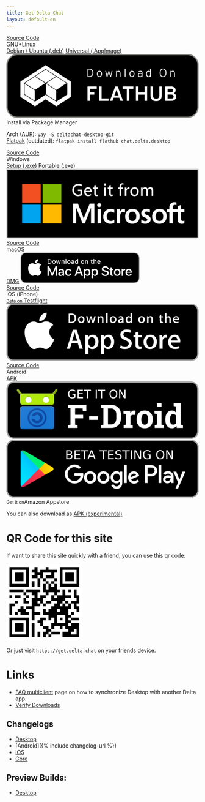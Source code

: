 ```yaml
---
title: Get Delta Chat
layout: default-en
---
```




<!-- GENERATED FILE -- DO NOT EDIT -->



<div class="download-content">
    <div id="recommendation-section" hidden>
        <h1>Recommended for you:</h1>
        <div id="recommend"></div>
        <h1>Other platforms:</h1>
    </div>
    <div id="boxes">
        <div class="box" id="linux">
            <a href="https://github.com/deltachat/deltachat-desktop" class="source-link">Source Code</a>
            <div class="title">GNU+Linux</div>
            <div class="buttons">
                <a href="https://download.delta.chat/desktop/DeltaChat.stable.amd64.deb" class="big-button">Debian / Ubuntu (.deb)</a>
                <a href="https://download.delta.chat/desktop/DeltaChat.stable.AppImage" class="big-button">Universal (.AppImage)</a>
                <a href="https://flathub.org/apps/details/chat.delta.desktop" class="soon img-badge">
                    <img src="../assets/badges/flathub.svg" alt="Download from Flathub" />
                </a>
            </div>
            <div class="sub-title">Install via Package Manager</div>
            <p>
                Arch <a href="https://aur.archlinux.org/packages/deltachat-desktop-git/">(AUR)</a>:
                <code>yay -S deltachat-desktop-git</code>
                <br>
                <a href="https://flathub.org/apps/details/chat.delta.desktop">Flatpak</a> (outdated):
                <code>flatpak install flathub chat.delta.desktop</code>
            </p>
        </div>
        <div class="box" id="windows">
            <a href="https://github.com/deltachat/deltachat-desktop" class="source-link">Source Code</a>
            <div class="title">Windows</div>
            <div class="buttons">
                <a href="https://download.delta.chat/desktop/DeltaChat.stable.setup.exe" class="big-button">Setup (.exe)</a>
                <a class="soon big-button">Portable (.exe)</a>
                <a class="soon img-badge">
                    <img src="../assets/badges/microsoft.svg" alt="Download from Microsoft Store" />
                </a>
            </div>    
        </div>
        <div class="box" id="osx">
            <a href="https://github.com/deltachat/deltachat-desktop" class="source-link">Source Code</a>
            <div class="title">macOS</div>
            <div class="buttons">
                <a href="https://download.delta.chat/desktop/DeltaChat.stable.dmg" class="big-button">DMG</a>
                <a class="soon img-badge">
                    <img src="../assets/badges/mac-appstore.svg" alt="Download on Apple AppStore" />
                </a>
            </div>
        </div>
        <div class="box" id="ios">
            <a href="https://github.com/deltachat/deltachat-ios" class="source-link">Source Code</a>
            <div class="title">iOS (iPhone)</div>
            <div class="buttons">
                <a href="https://testflight.apple.com/join/uEMc1NxS"><small>Beta on</small> Testflight</a>
                <a class="soon img-badge">
                    <img src="../assets/badges/get-it-on-ios.png" alt="Download on Apple AppStore" />
                </a>
            </div>
        </div>
        <div class="box" id="android">
            <a href="https://github.com/deltachat/deltachat-android" class="source-link">Source Code</a>
            <div class="title">Android</div>
            <div class="buttons">
                <a href="" class="big-button soon">APK</a>
                <a href="https://f-droid.org/app/com.b44t.messenger" class="img-badge">
                    <img src="../assets/badges/get-it-on-fdroid.png" alt="Get it on F-Droid" />
                </a>
                <a href="https://play.google.com/store/apps/details?id=chat.delta" class="img-badge">
                    <img src="../assets/badges/get-it-on-gplay-beta.png" alt="Beta testing on Google Play"  />
                </a>
                <a class="soon"><small>Get it on</small>Amazon Appstore</a>
            </div>
            <p>
            You can also download as
                <a href="https://github.com/deltachat/deltachat-android/releases/download/preview-v0.950.0/deltachat-gplay-release-0.950.0.apk">
                APK (experimental)
                </a>
            </p>
        </div>
    </div>
</div>
<script src="../assets/js/download-page.js"></script>

# QR Code for this site
If want to share this site quickly with a friend, you can use this qr code:

<img style="float: center" src="../assets/home/get.delta.chat.png" alt="Qr code for https://get.delta.chat" width="200" />

Or just visit `https://get.delta.chat` on your friends device.


# Links

* [FAQ multiclient](help#multiclient) page on how to synchronize Desktop with another Delta app. 
* [Verify Downloads](verify_downloads.html)

## Changelogs

* [Desktop](https://github.com/deltachat/deltachat-desktop/blob/master/CHANGELOG.md)
* [Android]({% include changelog-url %})
* [iOS](https://github.com/deltachat/deltachat-ios/blob/master/CHANGELOG.md)
* [Core](https://github.com/deltachat/deltachat-core-rust/blob/master/CHANGELOG.md)

## Preview Builds:
* [Desktop](https://download.delta.chat/desktop/preview/)
